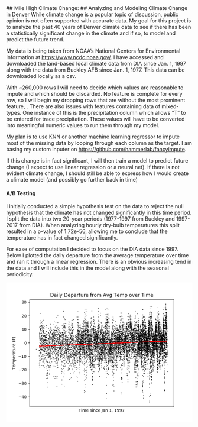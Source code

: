 <h align="center">
## Mile High Climate Change:
## Analyzing and Modeling Climate Change in Denver
</h>
While climate change is a popular topic of discussion, public opinion is not often supported with accurate data. My goal for this project is to analyze the past 40 years of Denver climate data to see if there has been a statistically significant change in the climate and if so, to model and predict the future trend.

My data is being taken from NOAA’s National Centers for Environmental Information at https://www.ncdc.noaa.gov/. I have accessed and downloaded the land-based local climate data from DIA since Jan. 1, 1997 along with the data from Buckley AFB since Jan. 1, 1977. This data can be downloaded locally as a csv.

With ~260,000 rows I will need to decide which values are reasonable to impute and which should be discarded. No feature is complete for every row, so I will begin my dropping rows that are without the most prominent feature,    . There are also issues with features containing data of mixed-types. One instance of this is the precipitation column which allows “T” to be entered for trace precipitation. These values will have to be converted into meaningful numeric values to run them through my model.

My plan is to use KNN or another machine learning regressor to impute most of the missing data by looping through each column as the target. I am basing my custom inputer on https://github.com/hammerlab/fancyimpute.

If this change is in fact significant, I will then train a model to predict future change (I expect to use linear regression or a neural net).
If there is not evident climate change, I should still be able to express how I would create a climate model (and possibly go further back in time)

#### A/B Testing

I initially conducted a simple hypothesis test on the data to reject the null hypothesis that the climate has not changed significantly in this time period. I split the data into two 20-year periods (1977-1997 from Buckley and 1997-2017 from DIA). When analyzing hourly dry-bulb temperatures this split resulted in a p-value of 1.72e-56, allowing me to conclude that the temperature has in fact changed significantly.

For ease of computation I decided to focus on the DIA data since 1997. Below I plotted the daily departure from the average temperature over time and ran it through a linear regression. There is an obvious increasing tend in the data and I will include this in the model along with the seasonal periodicity.

![temp_dpt](images/temp_departure_lr.png)
